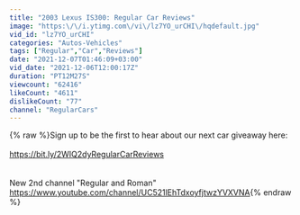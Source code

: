 ```yaml
---
title: "2003 Lexus IS300: Regular Car Reviews"
image: "https:\/\/i.ytimg.com\/vi\/lz7YO_urCHI\/hqdefault.jpg"
vid_id: "lz7YO_urCHI"
categories: "Autos-Vehicles"
tags: ["Regular","Car","Reviews"]
date: "2021-12-07T01:46:09+03:00"
vid_date: "2021-12-06T12:00:17Z"
duration: "PT12M27S"
viewcount: "62416"
likeCount: "4611"
dislikeCount: "77"
channel: "RegularCars"
---
```

{% raw %}Sign up to be the first to hear about our next car giveaway here: <br /><br /><a rel="nofollow" target="blank" href="https://bit.ly/2WIQ2dyRegularCarReviews">https://bit.ly/2WIQ2dyRegularCarReviews</a><br /><br /><br />New 2nd channel &quot;Regular and Roman&quot;<br /><a rel="nofollow" target="blank" href="https://www.youtube.com/channel/UC521lEhTdxoyfjtwzYVXVNA">https://www.youtube.com/channel/UC521lEhTdxoyfjtwzYVXVNA</a>{% endraw %}
